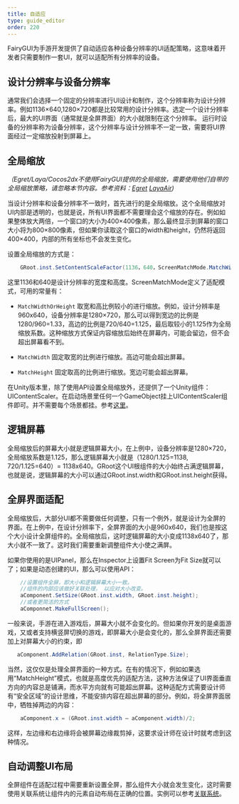 ```yaml
---
title: 自适应
type: guide_editor
order: 220
---
```


FairyGUI为手游开发提供了自动适应各种设备分辨率的UI适配策略，这意味着开发者只需要制作一套UI，就可以适配所有分辨率的设备。

## 设计分辨率与设备分辨率

通常我们会选择一个固定的分辨率进行UI设计和制作，这个分辨率称为设计分辨率。例如1136×640,1280×720都是比较常用的设计分辨率。选定一个设计分辨率后，最大的UI界面（通常就是全屏界面）的大小就限制在这个分辨率。
运行时设备的分辨率称为设备分辨率，这个分辨率与设计分辨率不一定一致，需要将UI界面经过一定缩放投射到屏幕上。

## 全局缩放

*（Egret/Laya/Cocos2dx不使用FairyGUI提供的全局缩放，需要使用他们自带的全局缩放策略，请忽略本节内容。参考资料：[Egret](http://developer.egret.com/cn/2d/screenAdaptation/explanation) [LayaAir](https://ldc.layabox.com/doc/?nav=zh-as-1-8-0))*

当设计分辨率和设备分辨率不一致时，首先进行的是全局缩放。这个全局缩放对UI内部是透明的，也就是说，所有UI界面都不需要理会这个缩放的存在。例如如果整体放大两倍，一个窗口的大小为400×400像素，那么最终显示到屏幕的窗口大小将为800×800像素，但如果你读取这个窗口的width和height，仍然将返回400×400，内部的所有坐标也不会发生变化。

设置全局缩放的方式是：

```csharp
    GRoot.inst.SetContentScaleFactor(1136，640，ScreenMatchMode.MatchWidthOrHeight);
```

这里1136和640是设计分辨率的宽度和高度。ScreenMatchMode定义了适配模式，可用的常量有：

- `MatchWidthOrHeight` 取宽和高比例较小的进行缩放。例如，设计分辨率是960x640，设备分辨率是1280×720，那么可以得到宽边的比例是1280/960=1.33，高边的比例是720/640=1.125，最后取较小的1.125作为全局缩放系数。这种缩放方式保证内容缩放后始终在屏幕内，可能会留边，但不会超出屏幕看不到。

- `MatchWidth` 固定取宽的比例进行缩放。高边可能会超出屏幕。

- `MatchHeight` 固定取高的比例进行缩放。宽边可能会超出屏幕。

在Unity版本里，除了使用API设置全局缩放外，还提供了一个Unity组件：UIContentScaler。在启动场景里任何一个GameObject挂上UIContentScaler组件即可。并不需要每个场景都挂。参考[这里](#../unity/index.html#UIContentScaler)。

## 逻辑屏幕

全局缩放后的屏幕大小就是逻辑屏幕大小，在上例中，设备分辨率是1280×720，全局缩放系数是1.125，那么逻辑屏幕大小就是（1280/1.125=1138, 720/1.125=640）= 1138x640。GRoot这个UI根组件的大小始终占满逻辑屏幕，也就是说，逻辑屏幕的大小可以通过GRoot.inst.width和GRoot.inst.height获得。

## 全屏界面适配

全局缩放后，大部分UI都不需要做任何调整，只有一个例外，就是设计为全屏的界面。在上例中，在设计分辨率下，全屏界面的大小是960x640，我们也是按这个大小设计全屏组件的。全局缩放后，这时逻辑屏幕的大小变成1138x640了，那大小就不一致了。这时我们需要重新调整组件大小使之满屏。

如果你使用的是UIPanel，那么在Inspector上设置Fit Screen为Fit Size就可以了；如果是动态创建的UI，那么可以使用API：

```csharp
    //设置组件全屏，即大小和逻辑屏幕大小一致。
    //组件的内部应该做好关联处理， 以应对大小改变。
    aComponent.SetSize(GRoot.inst.width, GRoot.inst.height);
    //或者更简洁的方式
    aComponnet.MakeFullScreen();
```

一般来说，手游在进入游戏后，屏幕大小就不会变化的。但如果你开发的是桌面游戏，又或者支持横竖屏切换的游戏，即屏幕大小是会变化的，那么全屏界面还需要加上对屏幕大小的约束，即

```csharp
   aComponent.AddRelation(GRoot.inst, RelationType.Size);
```

当然，这仅仅是处理全屏界面的一种方式。在有的情况下，例如如果选用“MatchHeight”模式，也就是高度优先的适配方法，这种方法保证了UI界面垂直方向的内容总是铺满，而水平方向就有可能超出屏幕。这种适配方式需要设计师有“安全区域”的设计思维，不能安排内容在超出屏幕的部分。例如，将全屏界面居中，牺牲掉两边的内容：

```csharp
    aComponent.x = (GRoot.inst.width – aComponent.width)/2;
```

这样，左边缘和右边缘将会被屏幕边缘裁剪掉，这要求设计师在设计时就考虑到这种情况。

## 自动调整UI布局

全屏组件在适配过程中需要重新设置全屏，那么组件大小就会发生变化，这时需要使用关联系统让组件内的元素自动布局在正确的位置。实例可以参考[关联系统](relation.html#实例解析)。